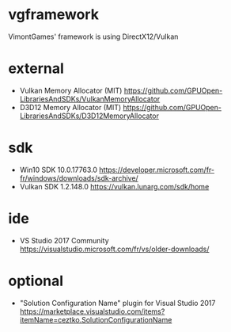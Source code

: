 # vgframework
 VimontGames' framework is using DirectX12/Vulkan
 
# external
- Vulkan Memory Allocator (MIT)
https://github.com/GPUOpen-LibrariesAndSDKs/VulkanMemoryAllocator
- D3D12 Memory Allocator (MIT)
https://github.com/GPUOpen-LibrariesAndSDKs/D3D12MemoryAllocator

# sdk
- Win10 SDK 10.0.17763.0
https://developer.microsoft.com/fr-fr/windows/downloads/sdk-archive/
- Vulkan SDK 1.2.148.0
https://vulkan.lunarg.com/sdk/home

# ide
- VS Studio 2017 Community
https://visualstudio.microsoft.com/fr/vs/older-downloads/

# optional
- "Solution Configuration Name" plugin for Visual Studio 2017
https://marketplace.visualstudio.com/items?itemName=ceztko.SolutionConfigurationName
